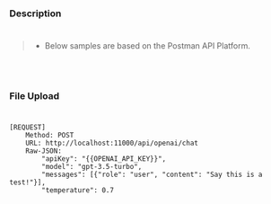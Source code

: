 ### Description
#
> - Below samples are based on the Postman API Platform.

<br />
<br />



### File Upload
#

```plaintext
[REQUEST]
    Method: POST
    URL: http://localhost:11000/api/openai/chat
    Raw-JSON:
        "apiKey": "{{OPENAI_API_KEY}}",
        "model": "gpt-3.5-turbo",
        "messages": [{"role": "user", "content": "Say this is a test!"}],
        "temperature": 0.7
```

